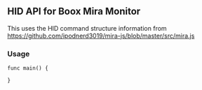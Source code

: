 ## HID API for Boox Mira Monitor

This uses the HID command structure information from 
https://github.com/ipodnerd3019/mira-js/blob/master/src/mira.js

### Usage

```golang
func main() {
	
}
```